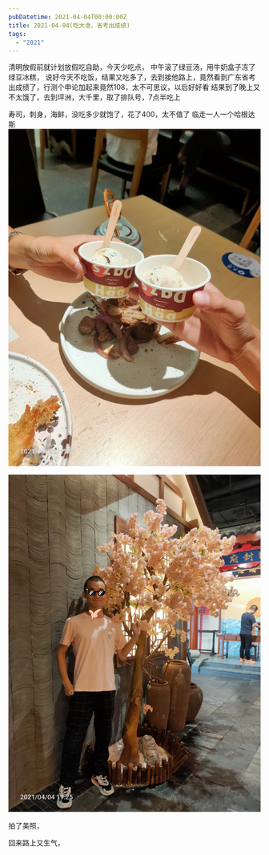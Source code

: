 ```yaml
---
pubDatetime: 2021-04-04T00:00:00Z
title: 2021-04-04(吃大渔，省考出成绩)
tags:
  - "2021"
---
```


清明放假前就计划放假吃自助，今天少吃点，
中午滚了绿豆汤，用牛奶盒子冻了绿豆冰糕，
说好今天不吃饭，结果又吃多了，去到接他路上，竟然看到广东省考出成绩了，行测个申论加起来竟然108，太不可思议，以后好好看
结果到了晚上又不太饿了，去到坪洲，大千里，取了排队号，7点半吃上

寿司，刺身，海鲜，没吃多少就饱了，花了400，太不值了
临走一人一个哈根达斯![](../../img/6904315-82842fde34e9336d.jpg)

![](../../img/6904315-aec4e985037a51d1.jpg)

拍了美照，

回来路上又生气，

